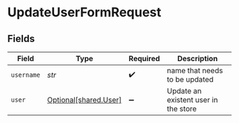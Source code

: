 # UpdateUserFormRequest


## Fields

| Field                                                | Type                                                 | Required                                             | Description                                          |
| ---------------------------------------------------- | ---------------------------------------------------- | ---------------------------------------------------- | ---------------------------------------------------- |
| `username`                                           | *str*                                                | :heavy_check_mark:                                   | name that needs to be updated                        |
| `user`                                               | [Optional[shared.User]](../../models/shared/user.md) | :heavy_minus_sign:                                   | Update an existent user in the store                 |